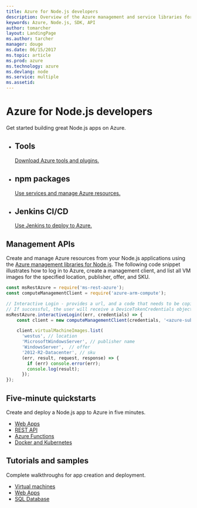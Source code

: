 ```yaml
---
title: Azure for Node.js developers
description: Overview of the Azure management and service libraries for Node.js
keywords: Azure, Node.js, SDK, API
author: tomarcher
layout: LandingPage
ms.author: tarcher
manager: douge
ms.date: 06/15/2017
ms.topic: article
ms.prod: azure
ms.technology: azure
ms.devlang: node
ms.service: multiple
ms.assetid: 
---
```


# Azure for Node.js developers

Get started building great Node.js apps on Azure.

<ul class="panelContent">
    <li>
        <div class="cardSize">
            <div class="cardPadding">
                <div class="card">
                    <div class="cardText">
                        <h2>Tools</h2>
                        <a href="node-azure-tools.md">Download Azure tools and plugins.</a>
                    </div>
                </div>
            </div>
        </div>
    </li><li>
        <div class="cardSize">
            <div class="cardPadding">
                <div class="card">
                    <div class="cardImageOuter">
                    </div>
                    <div class="cardText">
                        <h2>npm packages</h2>
                        <a href="node-sdk-azure-install.md">Use services and manage Azure resources.</a>
                    </div>
                </div>
            </div>
        </div>
    </li><li>
        <div class="cardSize">
            <div class="cardPadding">
                <div class="card">
                    <div class="cardImageOuter">
                    </div>
                    <div class="cardText">
                        <h2>Jenkins CI/CD</h2>
                        <a href="/azure/virtual-machines/linux/tutorial-jenkins-github-docker-cicd">Use Jenkins to deploy to Azure.</a>
                    </div>
                </div>
            </div>
        </div>
    </li>
</ul>

## Management APIs

Create and manage Azure resources from your Node.js applications using the [Azure management libraries for Node.js](node-sdk-azure-get-started.md). The following code snippet illustrates how to log in to Azure, create a management client, and list all VM images for the specified location, publisher, offer, and SKU.

```javascript
const msRestAzure = require('ms-rest-azure');
const computeManagementClient = require('azure-arm-compute');

// Interactive Login - provides a url, and a code that needs to be copied and pasted in a browser.  
// If successful, the user will receive a DeviceTokenCredentials object. 
msRestAzure.interactiveLogin((err, credentials) => {
    const client = new computeManagementClient(credentials, '<azure-subscription-id>');

    client.virtualMachineImages.list(
      'westus', // location
      'MicrosoftWindowsServer', // publisher name 
      'WindowsServer',  // offer
      '2012-R2-Datacenter', // sku
      (err, result, request, response) => {
        if (err) console.error(err);
        console.log(result);
      });
});
```

## Five-minute quickstarts
Create and deploy a Node.js app to Azure in five minutes.
<ul>
   <li><a href="/azure/app-service-web/app-service-web-get-started-nodejs">Web Apps</a></li>
   <li><a href="/azure/app-service-api/app-service-api-nodejs-api-app">REST API</a></li>
   <li><a href="/azure/azure-functions/functions-create-first-azure-function">Azure Functions</a></li>
   <li><a href="/azure/container-service/container-service-kubernetes-walkthrough">Docker and Kubernetes</a></li>
</ul>

## Tutorials and samples

Complete walkthroughs for app creation and deployment.

<ul>
    <li><a href="node-sdk-azure-virtual-machine-samples.md">Virtual machines</a></li>
    <li><a href="node-sdk-azure-web-apps-samples.md">Web Apps</a></li>
    <li><a href="node-sdk-azure-sql-database-samples.md">SQL Database</a></li>
</ul>